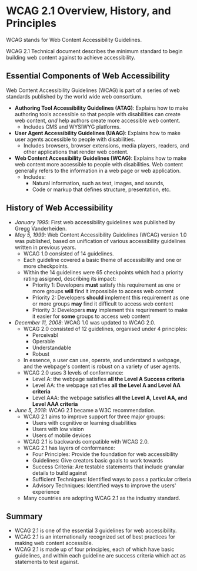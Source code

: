 # WCAG 2.1 Overview, History, and Principles

WCAG stands for Web Content Accessibility Guidelines.

WCAG 2.1 Technical document describes the minimum standard to begin building web content against to achieve accessibility.

## Essential Components of Web Accessibility

Web Content Accessibility Guidelines (WCAG) is part of a series of web standards published by the world wide web consortium.
- **Authoring Tool Accessibility Guidelines (ATAG)**: Explains how to make authoring tools accessible so that people with disabilities can create web content, _and_ help authors create more accessible web content.
    + Includes CMS and WYSIWYG platforms.
- **User Agent Accessibility Guidelines (UAAG)**: Explains how to make user agents accessible to people with disabilities. 
    + Includes browsers, browser extensions, media players, readers, and other applications that render web content.
- **Web Content Accessibility Guidelines (WCAG)**: Explains how to make web content more accessible to people with disabilities. Web content generally refers to the information in a web page or web application.
    + Includes:
        * Natural information, such as text, images, and sounds,
        * Code or markup that defines structure, presentation, etc.


## History of Web Accessibility

- _January 1995_: First web accessibility guidelines was published by Gregg Vanderheiden.
- _May 5, 1999_: Web Content Accessibility Guidelines (WCAG) version 1.0 was published, based on unification of various accessibility guidelines written in previous years.
    + WCAG 1.0 consisted of 14 guidelines.
    + Each guideline covered a basic theme of accessibility and one or more checkpoints.
    + Within the 14 guidelines were 65 checkpoints which had a priority rating assigned, describing its impact:
        * Priority 1: Developers **must** satisfy this requirement as one or more groups **will** find it impossibile to access web content
        * Priority 2: Developers **should** implement this requirement as one or more groups **may** find it difficult to access web content
        * Priority 3: Developers **may** implement this requrirement to make it easier for **some** groups to access web content
- _December 11, 2008_: WCAG 1.0 was updated to WCAG 2.0.
    + WCAG 2.0 consisted of 12 guidelines, organised under 4 principles:
        * Perceivabl
        * Operable
        * Understandable
        * Robust
    + In essence, a user can use, operate, and understand a webpage, and the webpage's content is robust on a variety of user agents.
    + WCAG 2.0 uses 3 levels of conformance:
        * Level A: the webpage satisfies **all the Level A Success criteria**
        * Level AA: the webpage satisfies **all the Level A and Level AA criteria**
        * Level AAA: the webpage satisfies **all the Level A, Level AA, and Level AAA criteria**
- _June 5, 2018_: WCAG 2.1 became a W3C recommendation.
    + WCAG 2.1 aims to improve support for three major groups: 
        * Users with cognitive or learning disabilities
        * Users with low vision
        * Users of mobile devices
    + WCAG 2.1 is backwards compatible with WCAG 2.0.
    + WCAG 2.1 has layers of conformance:
        * Four Principles: Provide the foundation for web accessibility
        * Guidelines: Give creators basic goals to work towards
        * Success Criteria: Are testable statements that include granular details to build against
        * Sufficient Techniques: Identified ways to pass a particular criteria
        * Advisory Techniques: Identified ways to improve the users' experience
    + Many countries are adopting WCAG 2.1 as the industry standard.

## Summary

- WCAG 2.1 is one of the essential 3 guidelines for web accessibility.
- WCAG 2.1 is an internationally recognized set of best practices for making web content accessible.
- WCAG 2.1 is made up of four principles, each of which have basic guidelines, and within each guideline are success criteria which act as statements to test against.